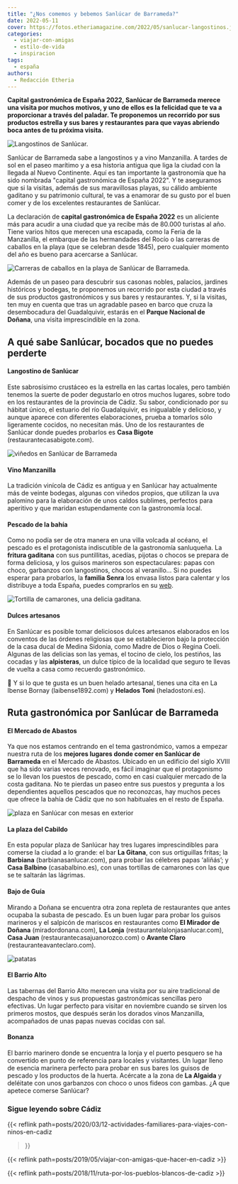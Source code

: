 ```yaml
---
title: "¿Nos comemos y bebemos Sanlúcar de Barrameda?"
date: 2022-05-11
cover: https://fotos.etheriamagazine.com/2022/05/sanlucar-langostinos.jpg
categories: 
  - viajar-con-amigas
  - estilo-de-vida
  - inspiracion
tags: 
  - españa
authors: 
  - Redacción Etheria
---
```


**Capital gastronómica de España 2022, Sanlúcar de Barrameda merece una visita por 
muchos motivos, y uno de ellos es la felicidad que te va a proporcionar a través del 
paladar. Te proponemos un recorrido por sus productos estrella y sus bares y 
restaurantes para que vayas abriendo boca antes de tu próxima visita.** 

![Langostinos de Sanlúcar.](https://fotos.etheriamagazine.com/2022/05/sanlucar-langostinos.jpg "Langostinos de Sanlúcar. © Ricardo Jiménez")

Sanlúcar de Barrameda sabe a langostinos y a vino Manzanilla. A tardes de sol en el 
paseo marítimo y a esa historia antigua que liga la ciudad con la llegada al Nuevo 
Continente. Aquí es tan importante la gastronomía que ha sido nombrada "capital 
gastronómica de España 2022". Y te aseguramos que si la visitas, además de sus 
maravillosas playas, su cálido ambiente gaditano y su patrimonio cultural, te vas a 
enamorar de su gusto por el buen comer y de los excelentes restaurantes de Sanlúcar. 

La declaración de **capital gastronómica de España 2022** es un aliciente más para 
acudir a una ciudad que ya recibe más de 80.000 turistas al año. Tiene varios hitos que 
merecen una escapada, como la Feria de la Manzanilla, el embarque de las hermandades del 
Rocío o las carreras de caballos en la playa (que se celebran desde 1845), pero 
cualquier momento del año es bueno para acercarse a Sanlúcar. 

![Carreras de caballos en la playa de Sanlúcar de Barrameda.](https://fotos.etheriamagazine.com/2022/05/sanlucar-caballos-playa.jpg "Carreras de caballos en la playa de Sanlúcar de Barrameda.")

Además de un paseo para descubrir sus casonas nobles, palacios, jardines históricos y 
bodegas, te proponemos un recorrido por esta ciudad a través de sus productos 
gastronómicos y sus bares y restaurantes. Y, si la visitas, ten muy en cuenta que tras 
un agradable paseo en barco que cruza la desembocadura del Guadalquivir, estarás en el 
**Parque Nacional de Doñana**, una visita imprescindible en la zona. 

## A qué sabe Sanlúcar, bocados que no puedes perderte

#### Langostino de Sanlúcar

Este sabrosísimo crustáceo es la estrella en las cartas locales, pero también tenemos la 
suerte de poder degustarlo en otros muchos lugares, sobre todo en los restaurantes de la 
provincia de Cádiz. Su sabor, condicionado por su hábitat único, el estuario del río 
Guadalquivir, es inigualable y delicioso, y aunque aparece con diferentes elaboraciones, 
prueba a tomarlos sólo ligeramente cocidos, no necesitan más. Uno de los restaurantes de 
Sanlúcar donde puedes probarlos es **Casa Bigote** (restaurantecasabigote.com). 

![viñedos en Sanlúcar de Barrameda](https://fotos.etheriamagazine.com/2022/05/sanlucar-uvas.jpg "Uvas para el vino Manzanilla. © Ricardo Jiménez")

#### Vino Manzanilla

La tradición vinícola de Cádiz es antigua y en Sanlúcar hay actualmente más de veinte 
bodegas, algunas con viñedos propios, que utilizan la uva palomino para la elaboración 
de unos caldos sublimes, perfectos para aperitivo y que maridan estupendamente con la 
gastronomía local. 

#### Pescado de la bahía

Como no podía ser de otra manera en una villa volcada al océano, el pescado es el 
protagonista indiscutible de la gastronomía sanluqueña. La **fritura gaditana** con sus 
puntillitas, acedías, pijotas o chocos se prepara de forma deliciosa, y los guisos 
marineros son espectaculares: papas con choco, garbanzos con langostinos, chocos al 
veranillo… Si no puedes esperar para probarlos, la **familia Senra** los envasa listos 
para calentar y los distribuye a toda España, puedes comprarlos en su 
[web](https://conservasenra.es/). 

![Tortilla de camarones, una delicia gaditana.](https://fotos.etheriamagazine.com/2022/05/sanlucar-tortilla-camarones.jpg "Tortilla de camarones, una delicia gaditana. © Ricardo Jiménez")

#### Dulces artesanos

En Sanlúcar es posible tomar deliciosos dulces artesanos elaborados en los conventos de 
las órdenes religiosas que se establecieron bajo la protección de la casa ducal de 
Medina Sidonia, como Madre de Dios o Regina Coeli. Algunas de las delicias son las 
yemas, el tocino de cielo, los pestiños, las cocadas y las **alpisteras**, un dulce 
típico de la localidad que seguro te llevas de vuelta a casa como recuerdo gastronómico. 

📌 Y si lo que te gusta es un buen helado artesanal, tienes una cita en La Ibense Bornay 
(laibense1892.com) y **Helados Toni** (heladostoni.es). 

## Ruta gastronómica por Sanlúcar de Barrameda

#### El Mercado de Abastos

Ya que nos estamos centrando en el tema gastronómico, vamos a empezar nuestra ruta de 
los **mejores lugares donde comer en Sanlúcar de Barrameda** en el Mercado de Abastos. 
Ubicado en un edificio del siglo XVIII que ha sido varias veces renovado, es fácil 
imaginar que el protagonismo se lo llevan los puestos de pescado, como en casi cualquier 
mercado de la costa gaditana. No te pierdas un paseo entre sus puestos y pregunta a los 
dependientes aquellos pescados que no reconozcas, hay muchos peces que ofrece la bahía 
de Cádiz que no son habituales en el resto de España. 

![plaza en Sanlúcar con mesas en exterior](https://fotos.etheriamagazine.com/2022/05/sanlucar-casa-balbino.jpg "Casa Balbino en la plaza del Cabildo. © Ricardo Jiménez")

#### La plaza del Cabildo

En esta popular plaza de Sanlúcar hay tres lugares imprescindibles para comerse la 
ciudad a lo grande: el bar **La Gitana**, con sus ortiguillas fritas; la **Barbiana** 
(barbianasanlucar.com), para probar las célebres papas ‘aliñás’; y **Casa Balbino** 
(casabalbino.es), con unas tortillas de camarones con las que se te saltarán las 
lágrimas. 

#### Bajo de Guía

Mirando a Doñana se encuentra otra zona repleta de restaurantes que antes ocupaba la 
subasta de pescado. Es un buen lugar para probar los guisos marineros y el salpicón de 
mariscos en restaurantes como **El Mirador de Doñana** (miradordonana.com), **La Lonja** 
(restaurantelalonjasanlucar.com), **Casa Juan** (restaurantecasajuanorozco.com) o 
**Avante Claro** (restauranteavanteclaro.com). 

![patatas](https://fotos.etheriamagazine.com/2022/05/sanlucar-papas-sal.jpg "Papas cocidas con sal. © Ricardo Jiménez")

#### El Barrio Alto

Las tabernas del Barrio Alto merecen una visita por su aire tradicional de despacho de 
vinos y sus propuestas gastronómicas sencillas pero efectivas. Un lugar perfecto para 
visitar en noviembre cuando se sirven los primeros mostos, que después serán los dorados 
vinos Manzanilla, acompañados de unas papas nuevas cocidas con sal. 

#### Bonanza

El barrio marinero donde se encuentra la lonja y el puerto pesquero se ha convertido en 
punto de referencia para locales y visitantes. Un lugar lleno de esencia marinera 
perfecto para probar en sus bares los guisos de pescado y los productos de la huerta. 
Acércate a la zona de **La Algaida** y deléitate con unos garbanzos con choco o unos 
fideos con gambas. ¿A que apetece comerse Sanlúcar? 

### Sigue leyendo sobre Cádiz

{{< reflink path=posts/2020/03/12-actividades-familiares-para-viajes-con-ninos-en-cadiz 
>}} 

{{< reflink path=posts/2019/05/viajar-con-amigas-que-hacer-en-cadiz >}} 

{{< reflink path=posts/2018/11/ruta-por-los-pueblos-blancos-de-cadiz >}}
